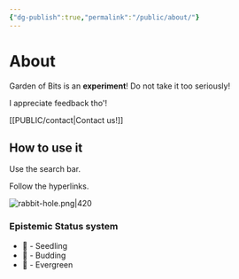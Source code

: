 ```yaml
---
{"dg-publish":true,"permalink":"/public/about/"}
---
```


# About

Garden of Bits is an **experiment**! Do not take it too seriously!

I appreciate feedback tho'!

[[PUBLIC/contact\|Contact us!]]

## How to use it

Use the search bar. 

Follow the hyperlinks.

![rabbit-hole.png|420](/img/user/PUBLIC/assets/images/rabbit-hole.png)

### Epistemic Status system
- 🌱 - Seedling
- 🌿 - Budding
- 🌳 - Evergreen